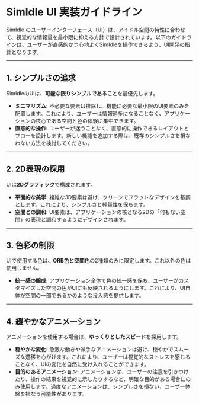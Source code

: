 # SimIdle UI 実装ガイドライン

SimIdle のユーザーインターフェース（UI）は、アイドル空間の特性に合わせて、視覚的な情報量を最小限に抑える方針で設計されています。以下のガイドラインは、ユーザーが直感的かつ心地よくSimIdleを操作できるよう、UI開発の指針となります。

---

## 1. シンプルさの追求

SimIdleのUIは、**可能な限りシンプルであること**を最優先します。

* **ミニマリズム:** 不必要な要素は排除し、機能に必要な最小限のUI要素のみを配置します。これにより、ユーザーは情報過多になることなく、アプリケーションの核心である空間と色の体験に集中できます。
* **直感的な操作:** ユーザーが迷うことなく、直感的に操作できるレイアウトとフローを設計します。新しい機能を追加する際は、既存のシンプルさを損なわない方法を検討してください。

---

## 2. 2D表現の採用

UIは**2Dグラフィック**で構成されます。

* **平面的な美学:** 複雑な3D要素は避け、クリーンでフラットなデザインを基調とします。これにより、シンプルさと軽量性を保ちます。
* **空間との調和:** UI要素は、アプリケーションの核となる2Dの「何もない空間」の表現と調和するようにデザインされます。

---

## 3. 色彩の制限

UIで使用する色は、**ORB色と空間色**の2種類のみに限定します。これ以外の色は使用しません。

* **統一感の醸成:** アプリケーション全体で色の統一感を保ち、ユーザーがカスタマイズした空間の色がUIにも反映されるようにします。これにより、UI自体が空間の一部であるかのような没入感を提供します。

---

## 4. 緩やかなアニメーション

アニメーションを使用する場合は、**ゆっくりとしたスピード**を採用します。

* **穏やかな変化:** 急激な動きや派手なアニメーションは避け、穏やかでスムーズな遷移を心がけます。これにより、ユーザーは視覚的なストレスを感じることなく、UIの変化を自然に受け入れることができます。
* **目的のあるアニメーション:** アニメーションは、ユーザーの注意を引きつけたり、操作の結果を視覚的に示したりするなど、明確な目的がある場合にのみ使用します。過度なアニメーションは、シンプルさを損ない、ユーザー体験を損なう可能性があります。


